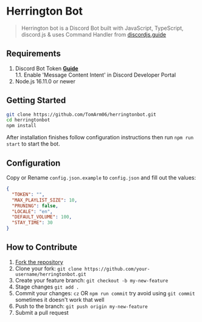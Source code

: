 
# Herrington Bot

> Herrington bot is a Discord Bot built with JavaScript, TypeScript, discord.js & uses Command Handler from [discordjs.guide](https://discordjs.guide)

## Requirements

1. Discord Bot Token **[Guide](https://discordjs.guide/preparations/setting-up-a-bot-application.html#creating-your-bot)**  
   1.1. Enable 'Message Content Intent' in Discord Developer Portal
2. Node.js 16.11.0 or newer

## Getting Started

```sh
git clone https://github.com/TomArm06/herringtonbot.git
cd herringtonbot
npm install
```

After installation finishes follow configuration instructions then run `npm run start` to start the bot.

## Configuration

Copy or Rename `config.json.example` to `config.json` and fill out the values:

```json
{
  "TOKEN": "",
  "MAX_PLAYLIST_SIZE": 10,
  "PRUNING": false,
  "LOCALE": "en",
  "DEFAULT_VOLUME": 100,
  "STAY_TIME": 30
}
```

## How to Contribute

1. [Fork the repository](https://github.com/TomArm06/herringtonbot/fork)
2. Clone your fork: `git clone https://github.com/your-username/herringtonbot.git`
3. Create your feature branch: `git checkout -b my-new-feature`
4. Stage changes `git add .`
5. Commit your changes: `cz` OR `npm run commit` try avoid using `git commit` sometimes it doesn't work that well
6. Push to the branch: `git push origin my-new-feature`
7. Submit a pull request
